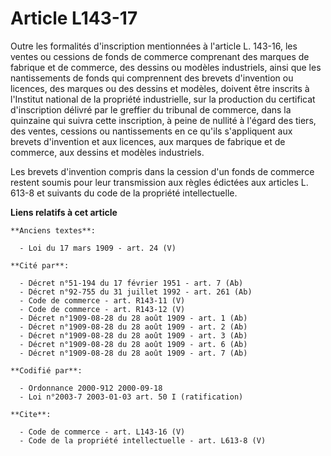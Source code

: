 # Article L143-17

Outre les formalités d'inscription mentionnées à l'article L. 143-16, les ventes ou cessions de fonds de commerce comprenant
des marques de fabrique et de commerce, des dessins ou modèles industriels, ainsi que les nantissements de fonds qui
comprennent des brevets d'invention ou licences, des marques ou des dessins et modèles, doivent être inscrits à l'Institut
national de la propriété industrielle, sur la production du certificat d'inscription délivré par le greffier du tribunal de
commerce, dans la quinzaine qui suivra cette inscription, à peine de nullité à l'égard des tiers, des ventes, cessions ou
nantissements en ce qu'ils s'appliquent aux brevets d'invention et aux licences, aux marques de fabrique et de commerce, aux
dessins et modèles industriels. 

Les brevets d'invention compris dans la cession d'un fonds de commerce restent soumis pour leur transmission aux règles
édictées aux articles L. 613-8 et suivants du code de la propriété intellectuelle.

**Liens relatifs à cet article**

	**Anciens textes**:

	  - Loi du 17 mars 1909 - art. 24 (V)

	**Cité par**:

	  - Décret n°51-194 du 17 février 1951 - art. 7 (Ab)
	  - Décret n°92-755 du 31 juillet 1992 - art. 261 (Ab)
	  - Code de commerce - art. R143-11 (V)
	  - Code de commerce - art. R143-12 (V)
	  - Décret n°1909-08-28 du 28 août 1909 - art. 1 (Ab)
	  - Décret n°1909-08-28 du 28 août 1909 - art. 2 (Ab)
	  - Décret n°1909-08-28 du 28 août 1909 - art. 3 (Ab)
	  - Décret n°1909-08-28 du 28 août 1909 - art. 6 (Ab)
	  - Décret n°1909-08-28 du 28 août 1909 - art. 7 (Ab)

	**Codifié par**:

	  - Ordonnance 2000-912 2000-09-18
	  - Loi n°2003-7 2003-01-03 art. 50 I (ratification)

	**Cite**:

	  - Code de commerce - art. L143-16 (V)
	  - Code de la propriété intellectuelle - art. L613-8 (V)
